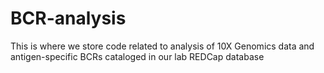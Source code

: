 # BCR-analysis
This is where we store code related to analysis of 10X Genomics data and antigen-specific BCRs cataloged in our lab REDCap database
